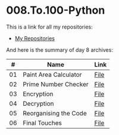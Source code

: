 # 008.To.100-Python

This is a link for all my repositories:

-   [My Repositories](https://github.com/DexxterGWM?tab=repositories)

And here is the summary of day 8 archives:

|  #  | Name                                                                                                                     | Link                                                                           |
| :-: | --------------------------------------------------------------------------------------------------------------------------- | --------------------------------------------------------------------------------- |
| 01  | Paint Area Calculator                             | [File](https://github.com/DexxterGWM/008.To.100-Python/tree/main/01.%20%5BInteractive%20Coding%20Exercise%5D)               |
| 02  | Prime Number Checker                             | [File](https://github.com/DexxterGWM/008.To.100-Python/tree/main/02.%20%5BInteractive%20Coding%20Exercise%5D)               |
| 03  | Encryption                             | [File](https://github.com/DexxterGWM/008.To.100-Python/tree/main/03.%20Caesar%20Cipher%20Part%201)               |
| 04  | Decryption                             | [File](https://github.com/DexxterGWM/008.To.100-Python/tree/main/04.%20Caesar%20Cipher%20Part%202)               |
| 05  | Reorganising the Code                             | [File](https://github.com/DexxterGWM/008.To.100-Python/tree/main/05.%20Caesar%20Cipher%20Part%203)               |
| 06  | Final Touches                             | [File](https://github.com/DexxterGWM/008.To.100-Python/tree/main/06.%20Caesar%20Cipher%20Part%204)               |
